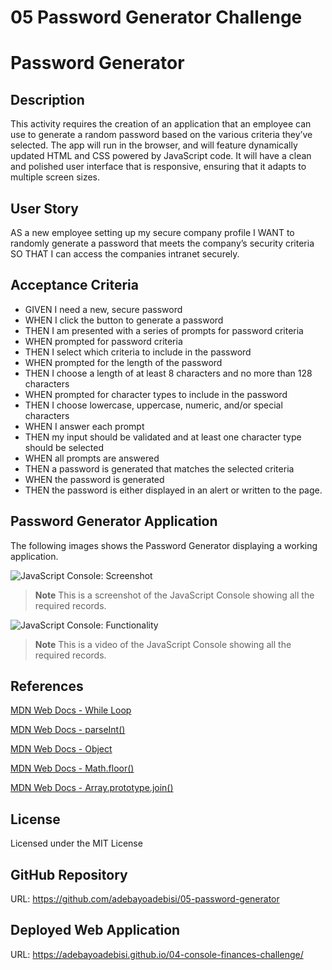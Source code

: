 # 05 Password Generator Challenge

# Password Generator

## Description
This activity requires the creation of an application that an employee can use to generate a random password based on the various criteria they’ve selected. The app will run in the browser, and will feature dynamically updated HTML and CSS powered by JavaScript code. It will have a clean and polished user interface that is responsive, ensuring that it adapts to multiple screen sizes.

## User Story
AS a new employee setting up my secure company profile I WANT to randomly generate a password that meets the company’s security criteria SO THAT I can access the companies intranet securely.

## Acceptance Criteria
- GIVEN I need a new, secure password
- WHEN I click the button to generate a password
- THEN I am presented with a series of prompts for password criteria 
- WHEN prompted for password criteria 
- THEN I select which criteria to include in the password 
- WHEN prompted for the length of the password 
- THEN I choose a length of at least 8 characters and no more than 128 characters 
- WHEN prompted for character types to include in the password 
- THEN I choose lowercase, uppercase, numeric, and/or special characters 
- WHEN I answer each prompt 
- THEN my input should be validated and at least one character type should be selected 
- WHEN all prompts are answered 
- THEN a password is generated that matches the selected criteria 
- WHEN the password is generated 
- THEN the password is either displayed in an alert or written to the page.

## Password Generator Application
The following images shows the Password Generator  displaying a working application.

![JavaScript Console: Screenshot](./assets/Images/financial-analysis-screenshot.png)

> **Note** This is a screenshot of the JavaScript Console showing all the required records.

![JavaScript Console: Functionality](./assets/Images/screenrecording-finance-console.gif)

> **Note** This is a video of the JavaScript Console showing all the required records.

## References
[MDN Web Docs - While Loop](https://developer.mozilla.org/en-US/docs/Web/JavaScript/Reference/Statements/while)

[MDN Web Docs - parseInt()](https://developer.mozilla.org/en-US/docs/Web/JavaScript/Reference/Global_Objects/parseInt)

[MDN Web Docs - Object](https://developer.mozilla.org/en-US/docs/Web/JavaScript/Reference/Global_Objects/Object)

[MDN Web Docs - Math.floor()](https://developer.mozilla.org/en-US/docs/Web/JavaScript/Reference/Global_Objects/Math/floor)

[MDN Web Docs - Array.prototype.join()](https://developer.mozilla.org/en-US/docs/Web/JavaScript/Reference/Global_Objects/Array/join)

## License
Licensed under the MIT License

## GitHub Repository
URL: https://github.com/adebayoadebisi/05-password-generator 

## Deployed Web Application
URL: https://adebayoadebisi.github.io/04-console-finances-challenge/
